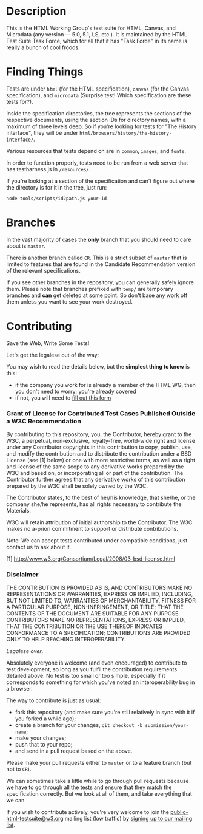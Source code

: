 Description
===========

This is the HTML Working Group's test suite for HTML, Canvas, and Microdata
(any version — 5.0, 5.1, LS, etc.). It is maintained by the HTML Test Suite
Task Force, which for all that it has "Task Force" in its name is really a
bunch of cool froods.

Finding Things
==============

Tests are under `html` (for the HTML specification), `canvas` (for the
Canvas specification), and `microdata` (Surprise test! Which specification
are these tests for?).

Inside the specification directories, the tree represents the sections of the
respective documents, using the section IDs for directory names, with a maximum
of three levels deep. So if you're looking for tests for "The History interface",
they will be under `html/browsers/history/the-history-interface/`.

Various resources that tests depend on are in `common`, `images`, and `fonts`.

In order to function properly, tests need to be run from a web server that has
testharness.js in `/resources/`.

If you're looking at a section of the specification and can't figure out where
the directory is for it in the tree, just run:

    node tools/scripts/id2path.js your-id

Branches
========

In the vast majority of cases the **only** branch that you should need to care
about is `master`.

There is another branch called `CR`. This is a strict subset of `master` that
is limited to features that are found in the Candidate Recommendation version
of the relevant specifications.

If you see other branches in the repository, you can generally safely ignore 
them. Please note that branches prefixed with `temp/` are temporary branches
and **can** get deleted at some point. So don't base any work off them unless
you want to see your work destroyed.

Contributing
============

Save the Web, Write Some Tests!

Let's get the legalese out of the way:

You may wish to read the details below, but the **simplest thing to know** is this:

* if the company you work for is already a member of the HTML WG, then you don't need 
  to worry; you're already covered
* if not, you will need to [fill out this form](http://www.w3.org/2002/09/wbs/1/testgrants2-200409/)

### Grant of License for Contributed Test Cases Published Outside a W3C Recommendation

By contributing to this repository, you, the Contributor, hereby grant
to the W3C, a perpetual, non-exclusive, royalty-free, world-wide right
and license under any Contributor copyrights in this contribution to
copy, publish, use, and modify the contribution and to distribute the
contribution under a BSD License (see [1] below) or one with more
restrictive terms, as well as a right and license of the same scope to
any derivative works prepared by the W3C and based on, or
incorporating all or part of the contribution. The Contributor further
agrees that any derivative works of this contribution prepared by the
W3C shall be solely owned by the W3C.

The Contributor states, to the best of her/his knowledge, that she/he,
or the company she/he represents, has all rights necessary to
contribute the Materials.

W3C will retain attribution of initial authorship to the
Contributor. The W3C makes no a-priori commitment to support or
distribute contributions.

Note: We can accept tests contributed under compatible conditions,
just contact us to ask about it.

[1] http://www.w3.org/Consortium/Legal/2008/03-bsd-license.html

### Disclaimer

THE CONTRIBUTION IS PROVIDED AS IS, AND CONTRIBUTORS MAKE NO
REPRESENTATIONS OR WARRANTIES, EXPRESS OR IMPLIED, INCLUDING, BUT NOT
LIMITED TO, WARRANTIES OF MERCHANTABILITY, FITNESS FOR A PARTICULAR
PURPOSE, NON-INFRINGEMENT, OR TITLE; THAT THE CONTENTS OF THE DOCUMENT
ARE SUITABLE FOR ANY PURPOSE. CONTRIBUTORS MAKE NO REPRESENTATIONS,
EXPRESS OR IMPLIED, THAT THE CONTRIBUTION OR THE USE THEREOF INDICATES
CONFORMANCE TO A SPECIFICATION; CONTRIBUTIONS ARE PROVIDED ONLY TO
HELP REACHING INTEROPERABILITY.

*Legalese over*.

Absolutely everyone is welcome (and even encouraged) to contribute to test 
development, so long as you fulfil the contribution requirements detailed
above. No test is too small or too simple, especially if it corresponds to
something for which you've noted an interoperability bug in a browser.

The way to contribute is just as usual:

* fork this repository (and make sure you're still relatively in sync with it 
  if you forked a while ago);
* create a branch for your changes, `git checkout -b submission/your-name`;
* make your changes;
* push that to your repo;
* and send in a pull request based on the above.

Please make your pull requests either to `master` or to a feature branch
(but not to `CR`).

We can sometimes take a little while to go through pull requests because
we have to go through all the tests and ensure that they match the specification
correctly. But we look at all of them, and take everything that we can.

If you wish to contribute actively, you're very welcome to join the
public-html-testsuite@w3.org mailing list (low traffic) by 
[signing up to our mailing list](mailto:public-html-testsuite-request@w3.org?subject=subscribe).
